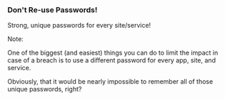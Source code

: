 ### Don't Re-use Passwords!

Strong, unique passwords for every site/service!

Note:

One of the biggest (and easiest) things you can do to limit the impact in case of a breach is to use a different password for every app, site, and service.

Obviously, that it would be nearly impossible to remember all of those unique passwords, right?
